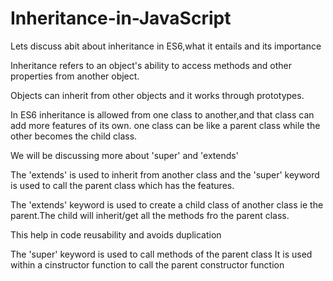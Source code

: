 # Inheritance-in-JavaScript
Lets discuss abit about inheritance in ES6,what it entails and its importance

Inheritance refers to an object's ability to access methods and other properties from another object.

Objects can inherit from other objects and it works through prototypes.

In ES6 inheritance is allowed from one class to another,and that class can add more features of its own.
one class can be like a parent class while the other becomes the child class.

We will be discussing more about 'super' and 'extends'

The 'extends' is used to inherit from another class and the 'super' keyword is used to call the parent class which has the features.

The 'extends' keyword is used to create a child class of another class ie the parent.The child will inherit/get all the methods fro the parent class.

This help in code reusability and avoids duplication


The 'super' keyword is used to call methods of the parent class It is used within a cinstructor function to call the parent constructor function
